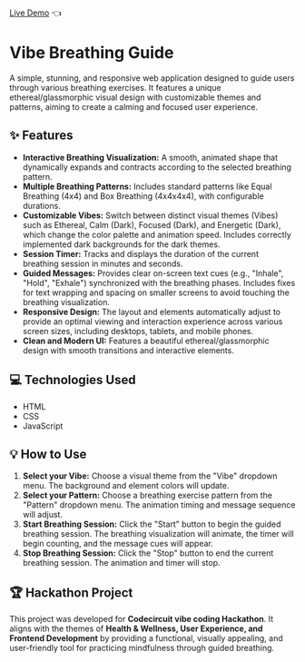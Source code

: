 [Live Demo](https://breathinganimation.netlify.app/) :point_left:
# Vibe Breathing Guide

A simple, stunning, and responsive web application designed to guide users through various breathing exercises. It features a unique ethereal/glassmorphic visual design with customizable themes and patterns, aiming to create a calming and focused user experience.

## ✨ Features

* **Interactive Breathing Visualization:** A smooth, animated shape that dynamically expands and contracts according to the selected breathing pattern.
* **Multiple Breathing Patterns:** Includes standard patterns like Equal Breathing (4x4) and Box Breathing (4x4x4x4), with configurable durations.
* **Customizable Vibes:** Switch between distinct visual themes (Vibes) such as Ethereal, Calm (Dark), Focused (Dark), and Energetic (Dark), which change the color palette and animation speed. Includes correctly implemented dark backgrounds for the dark themes.
* **Session Timer:** Tracks and displays the duration of the current breathing session in minutes and seconds.
* **Guided Messages:** Provides clear on-screen text cues (e.g., "Inhale", "Hold", "Exhale") synchronized with the breathing phases. Includes fixes for text wrapping and spacing on smaller screens to avoid touching the breathing visualization.
* **Responsive Design:** The layout and elements automatically adjust to provide an optimal viewing and interaction experience across various screen sizes, including desktops, tablets, and mobile phones.
* **Clean and Modern UI:** Features a beautiful ethereal/glassmorphic design with smooth transitions and interactive elements.

## 💻 Technologies Used

* HTML
* CSS
* JavaScript

## 💡 How to Use

1.  **Select your Vibe:** Choose a visual theme from the "Vibe" dropdown menu. The background and element colors will update.
2.  **Select your Pattern:** Choose a breathing exercise pattern from the "Pattern" dropdown menu. The animation timing and message sequence will adjust.
3.  **Start Breathing Session:** Click the "Start" button to begin the guided breathing session. The breathing visualization will animate, the timer will begin counting, and the message cues will appear.
4.  **Stop Breathing Session:** Click the "Stop" button to end the current breathing session. The animation and timer will stop.

## 🏆 Hackathon Project

This project was developed for **Codecircuit vibe coding Hackathon**. It aligns with the themes of **Health & Wellness, User Experience, and Frontend Development** by providing a functional, visually appealing, and user-friendly tool for practicing mindfulness through guided breathing.
